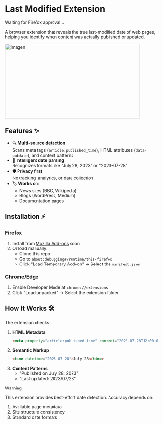 # Last Modified Extension

Waiting for Firefox approval...

A browser extension that reveals the true last-modified date of web pages, helping you identify when content was actually published or updated.

<img width="443" height="245" alt="imagen" src="https://github.com/user-attachments/assets/89011646-64a6-4498-a397-e31b0d4c2c79" />


## Features ✨

- 🔍 **Multi-source detection**  
  Scans meta tags (`article:published_time`), HTML attributes (`data-pubdate`), and content patterns
- 📅 **Intelligent date parsing**  
  Recognizes formats like "July 28, 2023" or "2023-07-28"
- 🛡️ **Privacy first**  
  No tracking, analytics, or data collection
- 🏷️ **Works on**:
  - News sites (BBC, Wikipedia)
  - Blogs (WordPress, Medium)
  - Documentation pages

## Installation ⚡

### Firefox
1. Install from [Mozilla Add-ons](soon) soon
2. Or load manually:
   - Clone this repo
   - Go to `about:debugging#/runtime/this-firefox`
   - Click "Load Temporary Add-on" → Select the `manifest.json`

### Chrome/Edge
1. Enable Developer Mode at `chrome://extensions`
2. Click "Load unpacked" → Select the extension folder

## How It Works 🛠️

The extension checks:
1. **HTML Metadata**  
   ```html
   <meta property="article:published_time" content="2023-07-28T12:00:00Z">
   ```
2. **Semantic Markup**
   ```html
   <time datetime="2023-07-28">July 28</time>
   ```
3. **Content Patterns**
   - "Published on July 28, 2023"
   - "Last updated: 2023/07/28"

>[!Warning]
>This extension provides best-effort date detection. Accuracy depends on:
>1. Available page metadata
>2. Site structure consistency  
>3. Standard date formats  
